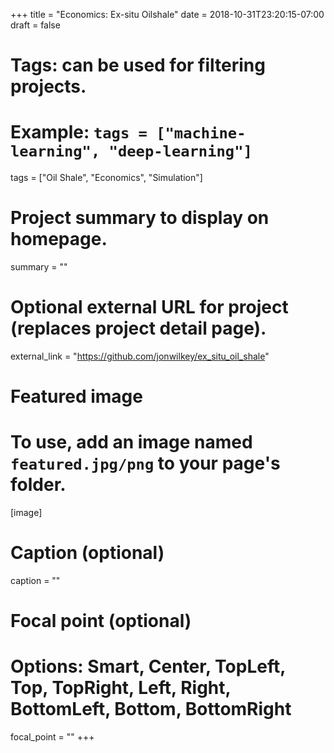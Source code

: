 +++
title = "Economics: Ex-situ Oilshale"
date = 2018-10-31T23:20:15-07:00
draft = false

# Tags: can be used for filtering projects.
# Example: `tags = ["machine-learning", "deep-learning"]`
tags = ["Oil Shale", "Economics", "Simulation"]

# Project summary to display on homepage.
summary = ""

# Optional external URL for project (replaces project detail page).
external_link = "https://github.com/jonwilkey/ex_situ_oil_shale"

# Featured image
# To use, add an image named `featured.jpg/png` to your page's folder. 
[image]
  # Caption (optional)
  caption = ""

  # Focal point (optional)
  # Options: Smart, Center, TopLeft, Top, TopRight, Left, Right, BottomLeft, Bottom, BottomRight
  focal_point = ""
+++
